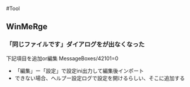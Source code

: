 #Tool

## WinMeRge

### 「同じファイルです」ダイアログをが出なくなった

下記項目を追加or編集
MessageBoxes/42101=0

- 「編集」ー「設定」で設定ini出力して編集後インポート
- できない場合、ヘルプー設定ログで設定を開けるらしい、そこに追加する
